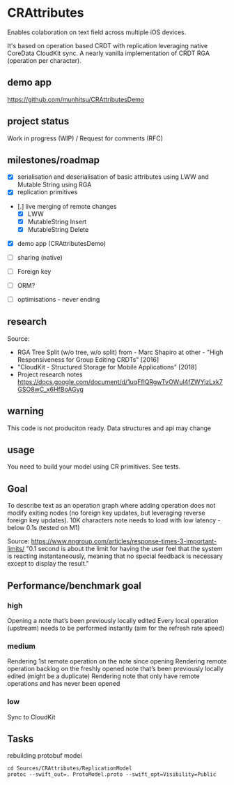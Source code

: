 # CRAttributes

Enables colaboration on text field across multiple iOS devices.

It's based on operation based CRDT with replication leveraging native CoreData CloudKit sync.
A nearly vanilla implementation of CRDT RGA (operation per character).

## demo app
https://github.com/munhitsu/CRAttributesDemo

## project status
Work in progress (WIP) / Request for comments (RFC)


## milestones/roadmap
- [x] serialisation and deserialisation of basic attributes using LWW and Mutable String using RGA
- [x] replication primitives
- [.] live merging of remote changes
  - [x] LWW
  - [x] MutableString Insert
  - [x] MutableString Delete
- [x] demo app (CRAttributesDemo)
- [ ] sharing (native)
- [ ] Foreign key
- [ ] ORM?
- [ ] optimisations - never ending


## research
Source:
- RGA Tree Split (w/o tree, w/o split) from - Marc Shapiro at other - "High Responsiveness for Group Editing CRDTs" [2016]
- "CloudKit - Structured Storage for Mobile Applications" [2018]
- Project research notes https://docs.google.com/document/d/1uqFflQRgwTvOWul4fZWYizLxk7GSO8wC_x6HfBoAGyg

## warning
This code is not produciton ready. Data structures and api may change


## usage
You need to build your model using CR primitives. See tests.


## Goal
To describe text as an operation graph where adding operation does not modify exiting nodes (no foreign key updates, but leveraging reverse foreign key updates).
10K characters note needs to load with low latency - below 0.1s (tested on M1)

Source: https://www.nngroup.com/articles/response-times-3-important-limits/
"0.1 second is about the limit for having the user feel that the system is reacting instantaneously, meaning that no special feedback is necessary except to display the result."


## Performance/benchmark goal
### high
Opening a note that’s been previously locally edited
Every local operation (upstream) needs to be performed instantly (aim for the refresh rate speed)

### medium
Rendering 1st remote operation on the note since opening
Rendering remote operation backlog on the freshly opened note that’s been previously locally edited (might be a duplicate)
Rendering note that only have remote operations and has never been opened

### low
Sync to CloudKit


## Tasks
rebuilding protobuf model
```
cd Sources/CRAttributes/ReplicationModel
protoc --swift_out=. ProtoModel.proto --swift_opt=Visibility=Public
```
